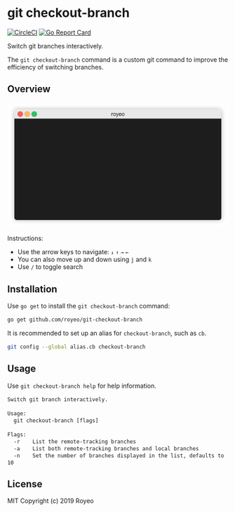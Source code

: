 # git checkout-branch

[![CircleCI](https://circleci.com/gh/royeo/git-checkout-branch.svg?style=shield)](https://circleci.com/gh/royeo/git-checkout-branch)
[![Go Report Card](https://goreportcard.com/badge/royeo/git-checkout-branch)](https://goreportcard.com/report/royeo/git-checkout-branch)

Switch git branches interactively.

The `git checkout-branch` command is a custom git command to improve the efficiency of switching branches.

## Overview

![](https://raw.githubusercontent.com/royeo/static/master/git-checkout-branch.gif)

Instructions:
- Use the arrow keys to navigate: `↓` `↑` `→` `←`
- You can also move up and down using `j` and `k`
- Use `/` to toggle search

## Installation

Use `go get` to install the `git checkout-branch` command:

```sh
go get github.com/royeo/git-checkout-branch
```

It is recommended to set up an alias for `checkout-branch`, such as `cb`.

```sh
git config --global alias.cb checkout-branch
```

## Usage

Use `git checkout-branch help` for help information.

```
Switch git branch interactively.

Usage:
  git checkout-branch [flags]

Flags:
  -r    List the remote-tracking branches
  -a    List both remote-tracking branches and local branches
  -n    Set the number of branches displayed in the list, defaults to 10
```

## License

MIT Copyright (c) 2019 Royeo
